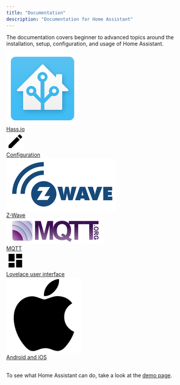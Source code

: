 ```yaml
---
title: "Documentation"
description: "Documentation for Home Assistant"
---
```


The documentation covers beginner to advanced topics around the installation, setup, configuration, and usage of Home Assistant.

<div class="text-center hass-option-cards" markdown="0">
  <a class='option-card' href='/hassio/'>
    <div class='img-container'>
      <img src='/images/supported_brands/home-assistant.png' />
    </div>
    <div class='title'>Hass.io</div>
  </a>
  <a class='option-card' href='/docs/configuration/'>
    <div class='img-container'>
      <img src='/images/supported_brands/pencil.png' />
    </div>
    <div class='title'>Configuration</div>
  </a>
  <a class='option-card' href='/docs/z-wave/'>
    <div class='img-container'>
      <img src='/images/supported_brands/z-wave.png' />
    </div>
    <div class='title'>Z-Wave</div>
  </a>
  <a class='option-card' href='/docs/mqtt/'>
    <div class='img-container'>
      <img src='/images/supported_brands/mqtt.png' />
    </div>
    <div class='title'>MQTT</div>
  </a>
  <a class='option-card' href='/lovelace/'>
    <div class='img-container'>
      <img src='/images/supported_brands/view-dashboard.png' />
    </div>
    <div class='title'>Lovelace user interface</div>
  </a>
  <a class='option-card' href='/docs/ecosystem/ios/'>
    <div class='img-container'>
      <img src='/images/supported_brands/apple.png' />
    </div>
    <div class='title'>Android and iOS</div>
  </a>
</div>

<br/>

To see what Home Assistant can do, take a look at the [demo page](/demo).
